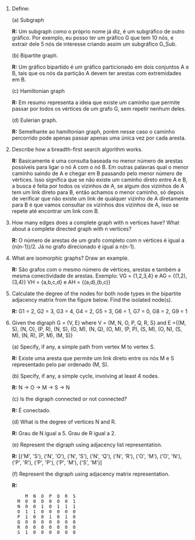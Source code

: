 1. Define:

	(a) Subgraph
	
	**R:** Um subgraph como o próprio nome já diz, é um subgráfico de outro gráfico. Por exemplo, eu posso ter um gráfico G que tem 10 nós, e extrair dele 5 nós de interesse criando assim um subgráfico G_Sub.
	
	(b) Bipartite graph.
	
	**R:** Um gráfico bipartido é um gráfico particionado em dois conjuntos A e B, tais que os nós da partição A devem ter arestas com extremidades em B.
	
	(c) Hamiltonian graph
	
	**R:** Em resumo representa a ideia que existe um caminho que permite passar por todos os vértices de um grafo G, sem repetir nenhum deles.
	
	(d) Eulerian graph.
	
	**R:** Semelhante ao hamiltonian graph, porém nesse caso o caminho percorrido pode apenas passar apenas uma única vez por cada aresta.

2. Describe how a breadth-first search algorithm works.

	**R:** Basicamente é uma consulta baseada no menor número de arestas possíveis para ligar o nó A com o nó B. Em outras palavras qual o menor caminho saindo de A e chegar em B passando pelo menor número de vértices. Isso significa que se não existe um caminho direto entre A e B, a busca é feita por todos os vizinhos de A, se algum dos vizinhos de A tem um link direto para B, então achamos o menor caminho, só depois de verificar que não existe um link de qualquer vizinho de A diretamente para B é que vamos consultar os vizinhos dos vizinhos de A, isso se repete até encontrar um link com B.

3. How many edges does a complete graph with n vertices have? What about a complete directed graph with n vertices?

	**R:** O número de arestas de um grafo completo com n vértices é igual a (n(n-1))/2. Já no grafo direcionado é igual a n(n-1).

4. What are isomorphic graphs? Draw an example.

	**R:** São grafos com o mesmo número de vértices, arestas e também a mesma conectividade de arestas.
	Exemplo:
	VG = {1,2,3,4} e AG = {(1,2),(3,4)}
	VH = {a,b,c,d} e AH = {(a,d),(b,c)}
5. Calculate the degree of the nodes for both node types in the bipartite adjacency matrix from the figure below. Find the isolated node(s).
	
	**R:** G1 = 2, G2 = 3, G3 = 4, G4 = 2, G5 = 3, G6 = 1, G7 = 0, G8 = 2, G9 = 1
6. Given the digraph G = (V, E) where V = {M, N, O, P, Q, R, S} and
E ={(M, S), (N, O), (P, R), (N, S), (O, M), (N, Q), (O, M), (P, P), (S, M), (O, N),  (S, M), (N, R), (P, M), (M, S)}

	(a) Specify, if any, a simple path from vertex M to vertex S.
	
	**R:** Existe uma aresta que permite um link direto entre os nós M e S representado pelo par ordenado (M, S).

	(b) Specify, if any, a simple cycle, involving at least 4 nodes.
	
	**R:** N -> O -> M -> S -> N

	(c) Is the digraph connected or not connected?
	
	**R:** É conectado.

	(d) What is the degree of vertices N and R.
	
	**R:** Grau de N igual a 5. Grau de R igual a 2.
	
	(e) Represent the digraph using adjacency list representation.
	
	**R:** [('M', 'S'), ('N', 'O'), ('N', 'S'), ('N', 'Q'), ('N', 'R'), ('O', 'M'), ('O', 'N'), ('P', 'R'), ('P', 'P'), ('P', 'M'), ('S', 'M')]

	(f) Represent the digraph using adjacency matrix representation.
	
	**R:**
	
		    M  N  O  P  Q  R  S
	     M  0  0  0  0  0  0  1
	     N  0  0  1  0  1  1  1
	     O  1  1  0  0  0  0  0
	     P  1  0  0  1  0  1  0
	     Q  0  0  0  0  0  0  0
	     R  0  0  0  0  0  0  0
	     S  1  0  0  0  0  0  0
